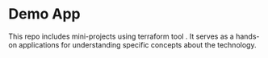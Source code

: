 # Demo App

This repo includes mini-projects using terraform tool . 
It serves as a hands-on applications for understanding specific concepts about the technology.
